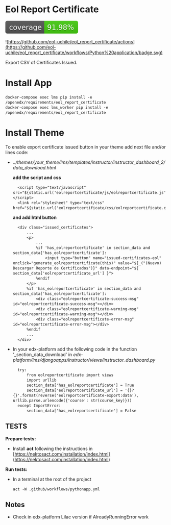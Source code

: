 # Eol Report Certificate

![Coverage Status](/coverage-badge.svg)


![https://github.com/eol-uchile/eol_report_certificate/actions](https://github.com/eol-uchile/eol_report_certificate/workflows/Python%20application/badge.svg)

Export CSV of Certificates Issued.

# Install App

    docker-compose exec lms pip install -e /openedx/requirements/eol_report_certificate
    docker-compose exec lms_worker pip install -e /openedx/requirements/eol_report_certificate

# Install Theme

To enable export certificate issued button in your theme add next file and/or lines code:

- _../themes/your_theme/lms/templates/instructor/instructor_dashboard_2/data_download.html_

    **add the script and css**

        <script type="text/javascript" src="${static.url('eolreportcertificate/js/eolreportcertificate.js')}"></script>
        <link rel="stylesheet" type="text/css" href="${static.url('eolreportcertificate/css/eolreportcertificate.css')}"/>

    **and add html button**

        <div class="issued_certificates">
            ...
            <p>
                ...
                %if 'has_eolreportcertificate' in section_data and section_data['has_eolreportcertificate']:
                    <input type="button" name="issued-certificates-eol" onclick="generate_eolreportcertificate(this)" value="${_("(Nuevo) Descargar Reporte de Certificados")}" data-endpoint="${ section_data['eolreportcertificate_url'] }">
                %endif
            </p>
            %if 'has_eolreportcertificate' in section_data and section_data['has_eolreportcertificate']:
                <div class="eolreportcertificate-success-msg" id="eolreportcertificate-success-msg"></div>
                <div class="eolreportcertificate-warning-msg" id="eolreportcertificate-warning-msg"></div>
                <div class="eolreportcertificate-error-msg" id="eolreportcertificate-error-msg"></div>
            %endif
            ...
        </div>

- In your edx-platform add the following code in the function '_section_data_download' in _edx-platform/lms/djangoapps/instructor/views/instructor_dashboard.py_

        try:
            from eolreportcertificate import views
            import urllib
            section_data['has_eolreportcertificate'] = True
            section_data['eolreportcertificate_url'] = '{}?{}'.format(reverse('eolreportcertificate-export:data'), urllib.parse.urlencode({'course': str(course_key)}))
        except ImportError:
            section_data['has_eolreportcertificate'] = False

## TESTS
**Prepare tests:**

- Install **act** following the instructions in [https://nektosact.com/installation/index.html](https://nektosact.com/installation/index.html)

**Run tests:**
- In a terminal at the root of the project
    ```
    act -W .github/workflows/pythonapp.yml
    ```
## Notes

- Check in edx-platform Lilac version if AlreadyRunningError work
